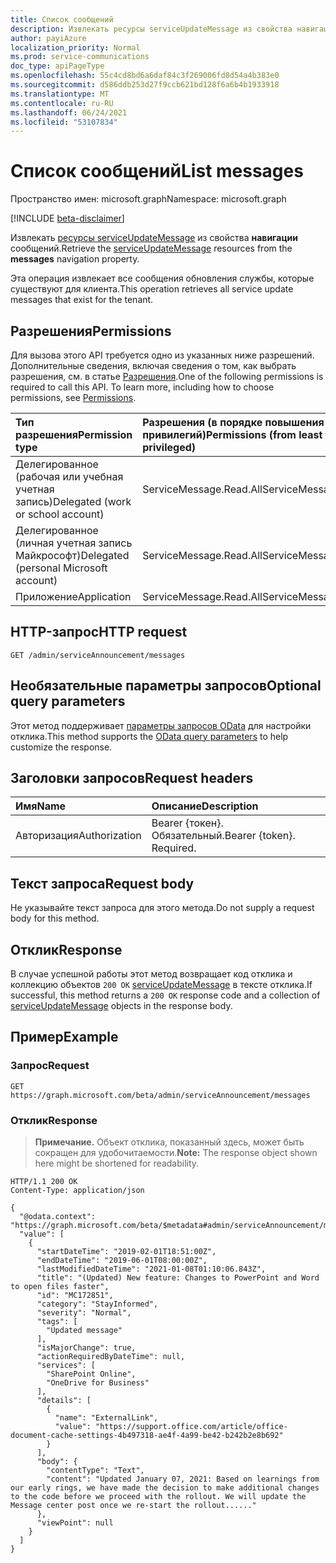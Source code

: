 ```yaml
---
title: Список сообщений
description: Извлекать ресурсы serviceUpdateMessage из свойства навигации сообщений.
author: payiAzure
localization_priority: Normal
ms.prod: service-communications
doc_type: apiPageType
ms.openlocfilehash: 55c4cd8bd6a6daf84c3f269006fd8d54a4b383e0
ms.sourcegitcommit: d586ddb253d27f9ccb621bd128f6a6b4b1933918
ms.translationtype: MT
ms.contentlocale: ru-RU
ms.lasthandoff: 06/24/2021
ms.locfileid: "53107834"
---
```

# <a name="list-messages"></a><span data-ttu-id="2367d-103">Список сообщений</span><span class="sxs-lookup"><span data-stu-id="2367d-103">List messages</span></span>
<span data-ttu-id="2367d-104">Пространство имен: microsoft.graph</span><span class="sxs-lookup"><span data-stu-id="2367d-104">Namespace: microsoft.graph</span></span>

[!INCLUDE [beta-disclaimer](../../includes/beta-disclaimer.md)]

<span data-ttu-id="2367d-105">Извлекать [ресурсы serviceUpdateMessage](../resources/serviceupdatemessage.md) из свойства **навигации** сообщений.</span><span class="sxs-lookup"><span data-stu-id="2367d-105">Retrieve the [serviceUpdateMessage](../resources/serviceupdatemessage.md) resources from the **messages** navigation property.</span></span>

<span data-ttu-id="2367d-106">Эта операция извлекает все сообщения обновления службы, которые существуют для клиента.</span><span class="sxs-lookup"><span data-stu-id="2367d-106">This operation retrieves all service update messages that exist for the tenant.</span></span>

## <a name="permissions"></a><span data-ttu-id="2367d-107">Разрешения</span><span class="sxs-lookup"><span data-stu-id="2367d-107">Permissions</span></span>
<span data-ttu-id="2367d-p101">Для вызова этого API требуется одно из указанных ниже разрешений. Дополнительные сведения, включая сведения о том, как выбрать разрешения, см. в статье [Разрешения](/graph/permissions-reference).</span><span class="sxs-lookup"><span data-stu-id="2367d-p101">One of the following permissions is required to call this API. To learn more, including how to choose permissions, see [Permissions](/graph/permissions-reference).</span></span>

|<span data-ttu-id="2367d-110">Тип разрешения</span><span class="sxs-lookup"><span data-stu-id="2367d-110">Permission type</span></span>|<span data-ttu-id="2367d-111">Разрешения (в порядке повышения привилегий)</span><span class="sxs-lookup"><span data-stu-id="2367d-111">Permissions (from least to most privileged)</span></span>|
|:---|:---|
|<span data-ttu-id="2367d-112">Делегированное (рабочая или учебная учетная запись)</span><span class="sxs-lookup"><span data-stu-id="2367d-112">Delegated (work or school account)</span></span>|<span data-ttu-id="2367d-113">ServiceMessage.Read.All</span><span class="sxs-lookup"><span data-stu-id="2367d-113">ServiceMessage.Read.All</span></span>|
|<span data-ttu-id="2367d-114">Делегированное (личная учетная запись Майкрософт)</span><span class="sxs-lookup"><span data-stu-id="2367d-114">Delegated (personal Microsoft account)</span></span>|<span data-ttu-id="2367d-115">ServiceMessage.Read.All</span><span class="sxs-lookup"><span data-stu-id="2367d-115">ServiceMessage.Read.All</span></span>|
|<span data-ttu-id="2367d-116">Приложение</span><span class="sxs-lookup"><span data-stu-id="2367d-116">Application</span></span>|<span data-ttu-id="2367d-117">ServiceMessage.Read.All</span><span class="sxs-lookup"><span data-stu-id="2367d-117">ServiceMessage.Read.All</span></span>|

## <a name="http-request"></a><span data-ttu-id="2367d-118">HTTP-запрос</span><span class="sxs-lookup"><span data-stu-id="2367d-118">HTTP request</span></span>

<!-- {
  "blockType": "ignored"
}
-->
``` http
GET /admin/serviceAnnouncement/messages
```

## <a name="optional-query-parameters"></a><span data-ttu-id="2367d-119">Необязательные параметры запросов</span><span class="sxs-lookup"><span data-stu-id="2367d-119">Optional query parameters</span></span>
<span data-ttu-id="2367d-120">Этот метод поддерживает [параметры запросов OData](/graph/query-parameters) для настройки отклика.</span><span class="sxs-lookup"><span data-stu-id="2367d-120">This method supports the [OData query parameters](/graph/query-parameters) to help customize the response.</span></span>

## <a name="request-headers"></a><span data-ttu-id="2367d-121">Заголовки запросов</span><span class="sxs-lookup"><span data-stu-id="2367d-121">Request headers</span></span>
|<span data-ttu-id="2367d-122">Имя</span><span class="sxs-lookup"><span data-stu-id="2367d-122">Name</span></span>|<span data-ttu-id="2367d-123">Описание</span><span class="sxs-lookup"><span data-stu-id="2367d-123">Description</span></span>|
|:---|:---|
|<span data-ttu-id="2367d-124">Авторизация</span><span class="sxs-lookup"><span data-stu-id="2367d-124">Authorization</span></span>|<span data-ttu-id="2367d-p102">Bearer {токен}. Обязательный.</span><span class="sxs-lookup"><span data-stu-id="2367d-p102">Bearer {token}. Required.</span></span>|

## <a name="request-body"></a><span data-ttu-id="2367d-127">Текст запроса</span><span class="sxs-lookup"><span data-stu-id="2367d-127">Request body</span></span>
<span data-ttu-id="2367d-128">Не указывайте текст запроса для этого метода.</span><span class="sxs-lookup"><span data-stu-id="2367d-128">Do not supply a request body for this method.</span></span>

## <a name="response"></a><span data-ttu-id="2367d-129">Отклик</span><span class="sxs-lookup"><span data-stu-id="2367d-129">Response</span></span>

<span data-ttu-id="2367d-130">В случае успешной работы этот метод возвращает код отклика и коллекцию объектов `200 OK` [serviceUpdateMessage](../resources/serviceupdatemessage.md) в тексте отклика.</span><span class="sxs-lookup"><span data-stu-id="2367d-130">If successful, this method returns a `200 OK` response code and a collection of [serviceUpdateMessage](../resources/serviceupdatemessage.md) objects in the response body.</span></span>

## <a name="example"></a><span data-ttu-id="2367d-131">Пример</span><span class="sxs-lookup"><span data-stu-id="2367d-131">Example</span></span>

### <a name="request"></a><span data-ttu-id="2367d-132">Запрос</span><span class="sxs-lookup"><span data-stu-id="2367d-132">Request</span></span>
<!-- {
  "blockType": "request",
  "name": "list_serviceupdatemessage"
}
-->
``` http
GET https://graph.microsoft.com/beta/admin/serviceAnnouncement/messages
```

### <a name="response"></a><span data-ttu-id="2367d-133">Отклик</span><span class="sxs-lookup"><span data-stu-id="2367d-133">Response</span></span>
><span data-ttu-id="2367d-134">**Примечание.** Объект отклика, показанный здесь, может быть сокращен для удобочитаемости.</span><span class="sxs-lookup"><span data-stu-id="2367d-134">**Note:** The response object shown here might be shortened for readability.</span></span>
<!-- {
  "blockType": "response",
  "truncated": true,
  "@odata.type": "microsoft.graph.serviceUpdateMessage",
  "isCollection": true
}
-->
``` http
HTTP/1.1 200 OK
Content-Type: application/json

{
  "@odata.context": "https://graph.microsoft.com/beta/$metadata#admin/serviceAnnouncement/messages",
  "value": [
    {
      "startDateTime": "2019-02-01T18:51:00Z",
      "endDateTime": "2019-06-01T08:00:00Z",
      "lastModifiedDateTime": "2021-01-08T01:10:06.843Z",
      "title": "(Updated) New feature: Changes to PowerPoint and Word to open files faster",
      "id": "MC172851",
      "category": "StayInformed",
      "severity": "Normal",
      "tags": [
        "Updated message"
      ],
      "isMajorChange": true,
      "actionRequiredByDateTime": null,
      "services": [
        "SharePoint Online",
        "OneDrive for Business"
      ],
      "details": [
        {
          "name": "ExternalLink",
          "value": "https://support.office.com/article/office-document-cache-settings-4b497318-ae4f-4a99-be42-b242b2e8b692"
        }
      ],
      "body": {
        "contentType": "Text",
        "content": "Updated January 07, 2021: Based on learnings from our early rings, we have made the decision to make additional changes to the code before we proceed with the rollout. We will update the Message center post once we re-start the rollout......"
      },
      "viewPoint": null
    }
  ]
}
```

